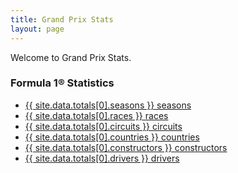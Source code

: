 ```yaml
---
title: Grand Prix Stats
layout: page
---
```


Welcome to Grand Prix Stats.

### Formula 1® Statistics

- [{{ site.data.totals[0].seasons }} seasons](/f1/seasons)
- [{{ site.data.totals[0].races }} races](/f1/races)
- [{{ site.data.totals[0].circuits }} circuits](/f1/circuits)
- [{{ site.data.totals[0].countries }} countries](/f1/countries)
- [{{ site.data.totals[0].constructors }} constructors](/f1/constructors)
- [{{ site.data.totals[0].drivers }} drivers](/f1/drivers)
